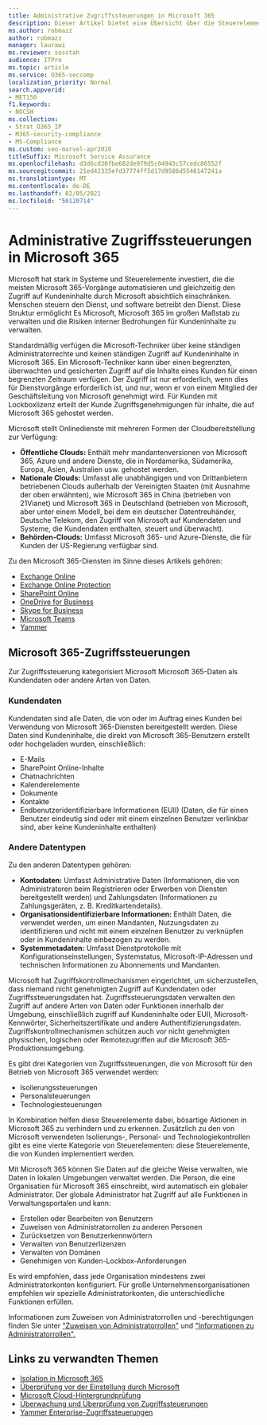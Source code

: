 ```yaml
---
title: Administrative Zugriffssteuerungen in Microsoft 365
description: Dieser Artikel bietet eine Übersicht über die Steuerelemente für den administrativen Zugriff und die Daten kategorisierung in Microsoft 365.
ms.author: robmazz
author: robmazz
manager: laurawi
ms.reviewer: sosstah
audience: ITPro
ms.topic: article
ms.service: O365-seccomp
localization_priority: Normal
search.appverid:
- MET150
f1.keywords:
- NOCSH
ms.collection:
- Strat_O365_IP
- M365-security-compliance
- MS-Compliance
ms.custom: seo-marvel-apr2020
titleSuffix: Microsoft Service Assurance
ms.openlocfilehash: d3d6cd30fbe682de979d5c04943c57cedc86552f
ms.sourcegitcommit: 21ed42335efd37774ff5d17d9586d5546147241a
ms.translationtype: MT
ms.contentlocale: de-DE
ms.lasthandoff: 02/05/2021
ms.locfileid: "50120714"
---
```

# <a name="administrative-access-controls-in-microsoft-365"></a>Administrative Zugriffssteuerungen in Microsoft 365 

Microsoft hat stark in Systeme und Steuerelemente investiert, die die meisten Microsoft 365-Vorgänge automatisieren und gleichzeitig den Zugriff auf Kundeninhalte durch Microsoft absichtlich einschränken. Menschen steuern den Dienst, und software betreibt den Dienst. Diese Struktur ermöglicht Es Microsoft, Microsoft 365 im großen Maßstab zu verwalten und die Risiken interner Bedrohungen für Kundeninhalte zu verwalten.

Standardmäßig verfügen die Microsoft-Techniker über keine ständigen Administratorrechte und keinen ständigen Zugriff auf Kundeninhalte in Microsoft 365. Ein Microsoft-Techniker kann über einen begrenzten, überwachten und gesicherten Zugriff auf die Inhalte eines Kunden für einen begrenzten Zeitraum verfügen. Der Zugriff ist nur erforderlich, wenn dies für Dienstvorgänge erforderlich ist, und nur, wenn er von einem Mitglied der Geschäftsleitung von Microsoft genehmigt wird. Für Kunden mit Lockboxlizenz erteilt der Kunde Zugriffsgenehmigungen für inhalte, die auf Microsoft 365 gehostet werden.

Microsoft stellt Onlinedienste mit mehreren Formen der Cloudbereitstellung zur Verfügung:

- **Öffentliche Clouds:** Enthält mehr mandantenversionen von Microsoft 365, Azure und andere Dienste, die in Nordamerika, Südamerika, Europa, Asien, Australien usw. gehostet werden.
- **Nationale Clouds:** Umfasst alle unabhängigen und von Drittanbietern betriebenen Clouds außerhalb der Vereinigten Staaten (mit Ausnahme der oben erwähnten), wie Microsoft 365 in China (betrieben von 21Vianet) und Microsoft 365 in Deutschland (betrieben von Microsoft, aber unter einem Modell, bei dem ein deutscher Datentreuhänder, Deutsche Telekom, den Zugriff von Microsoft auf Kundendaten und Systeme, die Kundendaten enthalten, steuert und überwacht).
- **Behörden-Clouds:** Umfasst Microsoft 365- und Azure-Dienste, die für Kunden der US-Regierung verfügbar sind.

Zu den Microsoft 365-Diensten im Sinne dieses Artikels gehören:

- [Exchange Online](/Exchange/exchange-online)
- [Exchange Online Protection](/Office365/SecurityCompliance/eop/exchange-online-protection-overview)
- [SharePoint Online](/sharepoint/sharepoint-online)
- [OneDrive for Business](/OneDrive/onedrive)
- [Skype for Business](/SkypeForBusiness/skype-for-business-online)
- [Microsoft Teams](/MicrosoftTeams/Teams-overview)
- [Yammer](/yammer/yammer-landing-page)

## <a name="microsoft-365-access-controls"></a>Microsoft 365-Zugriffssteuerungen

Zur Zugriffssteuerung kategorisiert Microsoft Microsoft 365-Daten als Kundendaten oder andere Arten von Daten.

### <a name="customer-data"></a>Kundendaten

Kundendaten sind alle Daten, die von oder im Auftrag eines Kunden bei Verwendung von Microsoft 365-Diensten bereitgestellt werden. Diese Daten sind Kundeninhalte, die direkt von Microsoft 365-Benutzern erstellt oder hochgeladen wurden, einschließlich:

- E-Mails
- SharePoint Online-Inhalte
- Chatnachrichten
- Kalenderelemente
- Dokumente
- Kontakte
- Endbenutzeridentifizierbare Informationen (EUII) (Daten, die für einen Benutzer eindeutig sind oder mit einem einzelnen Benutzer verlinkbar sind, aber keine Kundeninhalte enthalten)

### <a name="other-types-of-data"></a>Andere Datentypen

Zu den anderen Datentypen gehören:

- **Kontodaten:** Umfasst Administrative Daten (Informationen, die von Administratoren beim Registrieren oder Erwerben von Diensten bereitgestellt werden) und Zahlungsdaten (Informationen zu Zahlungsgeräten, z. B. Kreditkartendetails).
- **Organisationsidentifizierbare Informationen:** Enthält Daten, die verwendet werden, um einen Mandanten, Nutzungsdaten zu identifizieren und nicht mit einem einzelnen Benutzer zu verknüpfen oder in Kundeninhalte einbezogen zu werden.
- **Systemmetadaten:** Umfasst Dienstprotokolle mit Konfigurationseinstellungen, Systemstatus, Microsoft-IP-Adressen und technischen Informationen zu Abonnements und Mandanten.

Microsoft hat Zugriffskontrollmechanismen eingerichtet, um sicherzustellen, dass niemand nicht genehmigten Zugriff auf Kundendaten oder Zugriffssteuerungsdaten hat. Zugriffssteuerungsdaten verwalten den Zugriff auf andere Arten von Daten oder Funktionen innerhalb der Umgebung, einschließlich zugriff auf Kundeninhalte oder EUII, Microsoft-Kennwörter, Sicherheitszertifikate und andere Authentifizierungsdaten. Zugriffskontrollmechanismen schützen auch vor nicht genehmigten physischen, logischen oder Remotezugriffen auf die Microsoft 365-Produktionsumgebung.

Es gibt drei Kategorien von Zugriffssteuerungen, die von Microsoft für den Betrieb von Microsoft 365 verwendet werden:

- Isolierungssteuerungen
- Personalsteuerungen
- Technologiesteuerungen

In Kombination helfen diese Steuerelemente dabei, bösartige Aktionen in Microsoft 365 zu verhindern und zu erkennen. Zusätzlich zu den von Microsoft verwendeten Isolierungs-, Personal- und Technologiekontrollen gibt es eine vierte Kategorie von Steuerelementen: diese Steuerelemente, die von Kunden implementiert werden.

Mit Microsoft 365 können Sie Daten auf die gleiche Weise verwalten, wie Daten in lokalen Umgebungen verwaltet werden. Die Person, die eine Organisation für Microsoft 365 einschreibt, wird automatisch ein globaler Administrator. Der globale Administrator hat Zugriff auf alle Funktionen in Verwaltungsportalen und kann:

- Erstellen oder Bearbeiten von Benutzern
- Zuweisen von Administratorrollen zu anderen Personen
- Zurücksetzen von Benutzerkennwörtern
- Verwalten von Benutzerlizenzen
- Verwalten von Domänen
- Genehmigen von Kunden-Lockbox-Anforderungen

Es wird empfohlen, dass jede Organisation mindestens zwei Administratorkonten konfiguriert. Für große Unternehmensorganisationen empfehlen wir spezielle Administratorkonten, die unterschiedliche Funktionen erfüllen.

Informationen zum Zuweisen von Administratorrollen und -berechtigungen finden Sie unter ["Zuweisen von Administratorrollen"](/microsoft-365/admin/add-users/assign-admin-roles) und ["Informationen zu Administratorrollen".](/microsoft-365/admin/add-users/about-admin-roles)

## <a name="related-links"></a>Links zu verwandten Themen

- [Isolation in Microsoft 365](assurance-isolation-in-microsoft-365.md)
- [Überprüfung vor der Einstellung durch Microsoft](assurance-pre-employment-screening.md)
- [Microsoft Cloud-Hintergrundprüfung](assurance-cloud-background-check.md)
- [Überwachung und Überprüfung von Zugriffssteuerungen](assurance-monitoring-and-auditing-access-controls.md)
- [Yammer Enterprise-Zugriffssteuerungen](assurance-yammer-enterprise-access-controls.md)
